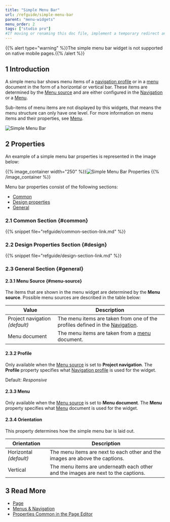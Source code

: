 ```yaml
---
title: "Simple Menu Bar"
url: /refguide/simple-menu-bar
parent: "menu-widgets"
menu_order: 2
tags: ["studio pro"]
#If moving or renaming this doc file, implement a temporary redirect and let the respective team know they should update the URL in the product. See Mapping to Products for more details.
---
```


{{% alert type="warning" %}}The simple menu bar widget is not supported on native mobile pages.{{% /alert %}}

## 1 Introduction

A simple menu bar shows menu items of a [navigation profile](navigation#profiles) or in a [menu](menu) document in the form of a horizontal or vertical bar. These items are determined by the [Menu source](#menu-source) and are either configured in the [Navigation](navigation) or a [Menu](menu).

Sub-items of menu items are not displayed by this widgets, that means the menu structure can only have one level. For more information on menu items and their properties, see [Menu](menu).

![Simple Menu Bar](/attachments/refguide/modeling/pages/menu-widgets/simple-menu-bar/simple-menu-bar.png)

## 2 Properties

An example of a simple menu bar properties is represented in the image below:

{{% image_container width="250" %}}![Simple Menu Bar Properties](/attachments/refguide/modeling/pages/menu-widgets/simple-menu-bar/simple-menu-bar-properties.png)
{{% /image_container %}}

Menu bar properties consist of the following sections:

* [Common](#common)
* [Design properties](#design)
* [General](#general)

### 2.1 Common Section {#common}

{{% snippet file="refguide/common-section-link.md" %}}

### 2.2 Design Properties Section {#design}

{{% snippet file="refguide/design-section-link.md" %}}

### 2.3 General Section {#general}

#### 2.3.1 Menu Source {#menu-source}

The items that are shown in the menu widget are determined by the **Menu source**. Possible menu sources are described in the table below:

| Value              | Description                                                  |
| ------------------ | ------------------------------------------------------------ |
| Project navigation  *(default)* | The menu items are taken from one of the profiles defined in the [Navigation](navigation). |
| Menu document      | The menu items are taken from a [menu](menu) document.       |

#### 2.3.2 Profile 

Only available when the [Menu source](#menu-source) is set to **Project navigation**. The **Profile** property specifies what [Navigation profile](navigation#profiles) is used for the widget. 

Default: *Responsive*

#### 2.3.3 Menu 

Only available when the [Menu source](#menu-source) is set to **Menu document**. The **Menu** property specifies what [Menu](menu) document is used for the widget.

#### 2.3.4 Orientation

This property determines how the simple menu bar is laid out.

| Orientation | Description |
| --- | --- |
| Horizontal  *(default)* | The menu items are next to each other and the images are above the captions. |
| Vertical | The menu items are underneath each other and the images are next to the captions. |

## 3 Read More

* [Page](page)
* [Menus & Navigation](menu-widgets)
* [Properties Common in the Page Editor](common-widget-properties)
